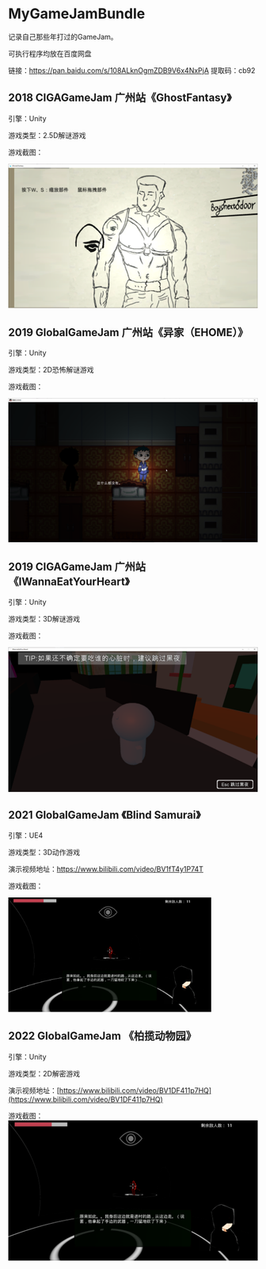 # MyGameJamBundle

 记录自己那些年打过的GameJam。

可执行程序均放在百度网盘

链接：https://pan.baidu.com/s/108ALknOgmZDB9V6x4NxPjA 
提取码：cb92

## 2018 CIGAGameJam 广州站《GhostFantasy》

引擎：Unity

游戏类型：2.5D解谜游戏

游戏截图：

<img src="Markdown_Image\ (1).png" alt="GhostFantasy_nEZf5Nl5MR" style="zoom:50%;" />

## 2019 GlobalGameJam 广州站《异家（EHOME）》

引擎：Unity

游戏类型：2D恐怖解谜游戏

游戏截图：

<img src="Markdown_Image\ (2).png" alt="异家EHOME_sGkjwXgcYc" style="zoom: 50%;" />

## 2019 CIGAGameJam 广州站《IWannaEatYourHeart》

引擎：Unity

游戏类型：3D解谜游戏

游戏截图：

<img src="Markdown_Image\(3).png" alt="" style="zoom: 50%;" />

## 2021 GlobalGameJam 《Blind Samurai》

引擎：UE4

游戏类型：3D动作游戏

演示视频地址：https://www.bilibili.com/video/BV1fT4y1P74T

游戏截图：

<img src="Markdown_Image\(4).png" alt="" style="zoom: 40%;" />

## 2022 GlobalGameJam 《柏揽动物园》

引擎：Unity

游戏类型：2D解密游戏

演示视频地址：[https://www.bilibili.com/video/BV1DF411p7HQ](https://www.bilibili.com/video/BV1DF411p7HQ)

游戏截图：
<img src="Markdown_Image\(4).png" alt="" style="zoom: 100%;" />
